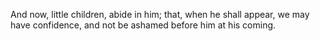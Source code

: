 And now, little children, abide in him; that, when he shall appear, we may have confidence, and not be ashamed before him at his coming.
